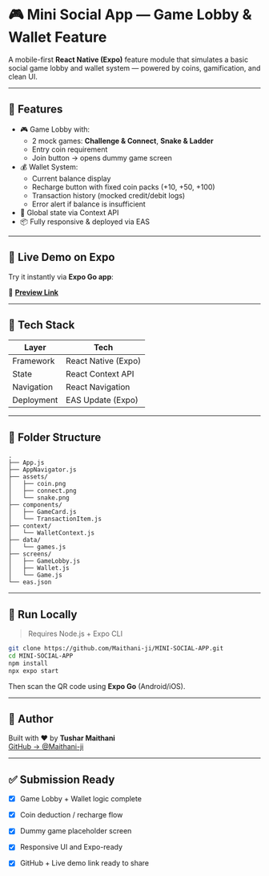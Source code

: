 # 🎮 Mini Social App — Game Lobby & Wallet Feature

A mobile-first **React Native (Expo)** feature module that simulates a basic social game lobby and wallet system — powered by coins, gamification, and clean UI.

---

## 📱 Features

- 🎮 Game Lobby with:
  - 2 mock games: **Challenge & Connect**, **Snake & Ladder**
  - Entry coin requirement
  - Join button → opens dummy game screen
- 💰 Wallet System:
  - Current balance display
  - Recharge button with fixed coin packs (+10, +50, +100)
  - Transaction history (mocked credit/debit logs)
  - Error alert if balance is insufficient
- 🧠 Global state via Context API
- 📦 Fully responsive & deployed via EAS

---

## 🚀 Live Demo on Expo

Try it instantly via **Expo Go app**:

🔗 [**Preview Link**](https://expo.dev/accounts/maithaniji/projects/mini-social-app/updates/173d574e-82d5-4b91-92c5-d5342cdc60d7)

---

## 🧱 Tech Stack

| Layer        | Tech                 |
|--------------|----------------------|
| Framework    | React Native (Expo)  |
| State        | React Context API    |
| Navigation   | React Navigation     |
| Deployment   | EAS Update (Expo)    |

---

## 📂 Folder Structure

```
.
├── App.js
├── AppNavigator.js
├── assets/
│   ├── coin.png
│   ├── connect.png
│   └── snake.png
├── components/
│   ├── GameCard.js
│   └── TransactionItem.js
├── context/
│   └── WalletContext.js
├── data/
│   └── games.js
├── screens/
│   ├── GameLobby.js
│   ├── Wallet.js
│   └── Game.js
└── eas.json
```

---

## 🧪 Run Locally

> Requires Node.js + Expo CLI

```bash
git clone https://github.com/Maithani-ji/MINI-SOCIAL-APP.git
cd MINI-SOCIAL-APP
npm install
npx expo start
```

Then scan the QR code using **Expo Go** (Android/iOS).

---

## 👤 Author

Built with ❤️ by **Tushar Maithani**  
[GitHub → @Maithani-ji](https://github.com/Maithani-ji)

---

## ✅ Submission Ready

- [x] Game Lobby + Wallet logic complete  
- [x] Coin deduction / recharge flow  
- [x] Dummy game placeholder screen  
- [x] Responsive UI and Expo-ready  
- [x] GitHub + Live demo link ready to share  




